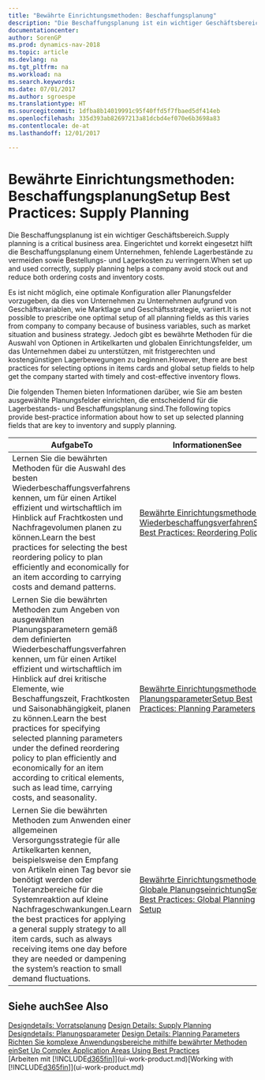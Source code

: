```yaml
---
title: "Bewährte Einrichtungsmethoden: Beschaffungsplanung"
description: "Die Beschaffungsplanung ist ein wichtiger Geschäftsbereich. Eingerichtet und korrekt eingesetzt hilft die Beschaffungsplanung einem Unternehmen, fehlende Lagerbestände zu vermeiden sowie Bestellungs- und Lagerkosten zu verringern."
documentationcenter: 
author: SorenGP
ms.prod: dynamics-nav-2018
ms.topic: article
ms.devlang: na
ms.tgt_pltfrm: na
ms.workload: na
ms.search.keywords: 
ms.date: 07/01/2017
ms.author: sgroespe
ms.translationtype: HT
ms.sourcegitcommit: 1dfba8b14019991c95f40ffd5f7fbaed5df414eb
ms.openlocfilehash: 335d393ab82697213a81dcbd4ef070e6b3698a83
ms.contentlocale: de-at
ms.lasthandoff: 12/01/2017

---
```

# <a name="setup-best-practices-supply-planning"></a><span data-ttu-id="d1154-104">Bewährte Einrichtungsmethoden: Beschaffungsplanung</span><span class="sxs-lookup"><span data-stu-id="d1154-104">Setup Best Practices: Supply Planning</span></span>
<span data-ttu-id="d1154-105">Die Beschaffungsplanung ist ein wichtiger Geschäftsbereich.</span><span class="sxs-lookup"><span data-stu-id="d1154-105">Supply planning is a critical business area.</span></span> <span data-ttu-id="d1154-106">Eingerichtet und korrekt eingesetzt hilft die Beschaffungsplanung einem Unternehmen, fehlende Lagerbestände zu vermeiden sowie Bestellungs- und Lagerkosten zu verringern.</span><span class="sxs-lookup"><span data-stu-id="d1154-106">When set up and used correctly, supply planning helps a company avoid stock out and reduce both ordering costs and inventory costs.</span></span>  

 <span data-ttu-id="d1154-107">Es ist nicht möglich, eine optimale Konfiguration aller Planungsfelder vorzugeben, da dies von Unternehmen zu Unternehmen aufgrund von Geschäftsvariablen, wie Marktlage und Geschäftsstrategie, variiert.</span><span class="sxs-lookup"><span data-stu-id="d1154-107">It is not possible to prescribe one optimal setup of all planning fields as this varies from company to company because of business variables, such as market situation and business strategy.</span></span> <span data-ttu-id="d1154-108">Jedoch gibt es bewährte Methoden für die Auswahl von Optionen in Artikelkarten und globalen Einrichtungsfelder, um das Unternehmen dabei zu unterstützen, mit fristgerechten und kostengünstigen Lagerbewegungen zu beginnen.</span><span class="sxs-lookup"><span data-stu-id="d1154-108">However, there are best practices for selecting options in items cards and global setup fields to help get the company started with timely and cost-effective inventory flows.</span></span>  

 <span data-ttu-id="d1154-109">Die folgenden Themen bieten Informationen darüber, wie Sie am besten ausgewählte Planungsfelder einrichten, die entscheidend für die Lagerbestands- und Beschaffungsplanung sind.</span><span class="sxs-lookup"><span data-stu-id="d1154-109">The following topics provide best-practice information about how to set up selected planning fields that are key to inventory and supply planning.</span></span>  

|<span data-ttu-id="d1154-110">**Aufgabe**</span><span class="sxs-lookup"><span data-stu-id="d1154-110">**To**</span></span>|<span data-ttu-id="d1154-111">**Informationen**</span><span class="sxs-lookup"><span data-stu-id="d1154-111">**See**</span></span>|  
|------------|-------------|  
|<span data-ttu-id="d1154-112">Lernen Sie die bewährten Methoden für die Auswahl des besten Wiederbeschaffungsverfahrens kennen, um für einen Artikel effizient und wirtschaftlich im Hinblick auf Frachtkosten und Nachfragevolumen planen zu können.</span><span class="sxs-lookup"><span data-stu-id="d1154-112">Learn the best practices for selecting the best reordering policy to plan efficiently and economically for an item according to carrying costs and demand patterns.</span></span>|[<span data-ttu-id="d1154-113">Bewährte Einrichtungsmethoden: Wiederbeschaffungsverfahren</span><span class="sxs-lookup"><span data-stu-id="d1154-113">Setup Best Practices: Reordering Policies</span></span>](setup-best-practices-reordering-policies.md)|  
|<span data-ttu-id="d1154-114">Lernen Sie die bewährten Methoden zum Angeben von ausgewählten Planungsparametern gemäß dem definierten Wiederbeschaffungsverfahren kennen, um für einen Artikel effizient und wirtschaftlich im Hinblick auf drei kritische Elemente, wie Beschaffungszeit, Frachtkosten und Saisonabhängigkeit, planen zu können.</span><span class="sxs-lookup"><span data-stu-id="d1154-114">Learn the best practices for specifying selected planning parameters under the defined reordering policy to plan efficiently and economically for an item according to critical elements, such as lead time, carrying costs, and seasonality.</span></span>|[<span data-ttu-id="d1154-115">Bewährte Einrichtungsmethoden: Planungsparameter</span><span class="sxs-lookup"><span data-stu-id="d1154-115">Setup Best Practices: Planning Parameters</span></span>](setup-best-practices-planning-parameters.md)|  
|<span data-ttu-id="d1154-116">Lernen Sie die bewährten Methoden zum Anwenden einer allgemeinen Versorgungsstrategie für alle Artikelkarten kennen, beispielsweise den Empfang von Artikeln einen Tag bevor sie benötigt werden oder Toleranzbereiche für die Systemreaktion auf kleine Nachfrageschwankungen.</span><span class="sxs-lookup"><span data-stu-id="d1154-116">Learn the best practices for applying a general supply strategy to all item cards, such as always receiving items one day before they are needed or dampening the system’s reaction to small demand fluctuations.</span></span>|[<span data-ttu-id="d1154-117">Bewährte Einrichtungsmethoden: Globale Planungseinrichtung</span><span class="sxs-lookup"><span data-stu-id="d1154-117">Setup Best Practices: Global Planning Setup</span></span>](setup-best-practices-global-planning-setup.md)|  

## <a name="see-also"></a><span data-ttu-id="d1154-118">Siehe auch</span><span class="sxs-lookup"><span data-stu-id="d1154-118">See Also</span></span>  
 <span data-ttu-id="d1154-119">[Designdetails: Vorratsplanung](design-details-supply-planning.md) </span><span class="sxs-lookup"><span data-stu-id="d1154-119">[Design Details: Supply Planning](design-details-supply-planning.md) </span></span>  
 <span data-ttu-id="d1154-120">[Designdetails: Planungsparameter](design-details-planning-parameters.md) </span><span class="sxs-lookup"><span data-stu-id="d1154-120">[Design Details: Planning Parameters](design-details-planning-parameters.md) </span></span>  
 [<span data-ttu-id="d1154-121">Richten Sie komplexe Anwendungsbereiche mithilfe bewährter Methoden ein</span><span class="sxs-lookup"><span data-stu-id="d1154-121">Set Up Complex Application Areas Using Best Practices</span></span>](set-up-complex-application-areas-using-best-practices.md)  
 <span data-ttu-id="d1154-122">[Arbeiten mit [!INCLUDE[d365fin](includes/d365fin_md.md)]](ui-work-product.md)</span><span class="sxs-lookup"><span data-stu-id="d1154-122">[Working with [!INCLUDE[d365fin](includes/d365fin_md.md)]](ui-work-product.md)</span></span>

